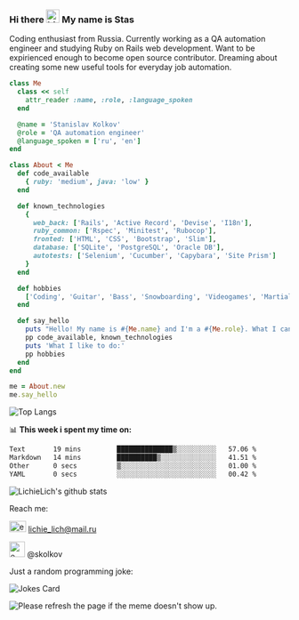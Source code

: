 ### Hi there <img src="https://user-images.githubusercontent.com/1303154/88677602-1635ba80-d120-11ea-84d8-d263ba5fc3c0.gif" width="24px" height="24px" alt="hi"> My name is Stas
Coding enthusiast from Russia. Currently working as a QA automation engineer and studying Ruby on Rails web development. Want to be expirienced enough to become open source contributor. Dreaming about creating some new useful tools for everyday job automation.
```ruby
class Me
  class << self
    attr_reader :name, :role, :language_spoken
  end

  @name = 'Stanislav Kolkov'
  @role = 'QA automation engineer'
  @language_spoken = ['ru', 'en']
end

class About < Me
  def code_available
    { ruby: 'medium', java: 'low' }
  end

  def known_technologies
    {
      web_back: ['Rails', 'Active Record', 'Devise', 'I18n'],
      ruby_common: ['Rspec', 'Minitest', 'Rubocop'],
      fronted: ['HTML', 'CSS', 'Bootstrap', 'Slim'],
      database: ['SQLite', 'PostgreSQL', 'Oracle DB'],
      autotests: ['Selenium', 'Cucumber', 'Capybara', 'Site Prism']
    }
  end

  def hobbies
    ['Coding', 'Guitar', 'Bass', 'Snowboarding', 'Videogames', 'Martial arts']
  end

  def say_hello
    puts "Hello! My name is #{Me.name} and I'm a #{Me.role}. What I can do:"
    pp code_available, known_technologies
    puts 'What I like to do:'
    pp hobbies
  end
end

me = About.new
me.say_hello
```
![Top Langs](https://github-readme-stats.vercel.app/api/top-langs/?username=lichielich&layout=compact)

📊 **This week i spent my time on:**
<!--START_SECTION:waka-->

```txt
Text       19 mins         ██████████████▒░░░░░░░░░░   57.06 %
Markdown   14 mins         ██████████▒░░░░░░░░░░░░░░   41.51 %
Other      0 secs          ▒░░░░░░░░░░░░░░░░░░░░░░░░   01.00 %
YAML       0 secs          ░░░░░░░░░░░░░░░░░░░░░░░░░   00.42 %
```

<!--END_SECTION:waka-->

![LichieLich's github stats](https://github-readme-stats.vercel.app/api?username=lichielich&count_private=true&show_icons=true&theme=onedark)

Reach me:

<img src="https://user-images.githubusercontent.com/72043094/183534048-902ae22c-0cf1-463b-9c0c-5906f20f41df.png" width="30" height="20" alt="e-mail"> lichie_lich@mail.ru

<img src="https://user-images.githubusercontent.com/72043094/183533973-b6dc2214-1439-4b78-8dae-5a7064e5cd0d.jpg" width="28" height="28" alt="e-mail"> @skolkov

Just a random programming joke:

![Jokes Card](https://readme-jokes.vercel.app/api)

<img src='https://random-memer.herokuapp.com/' title="Meme" alt="Please refresh the page if the meme doesn't show up.">

